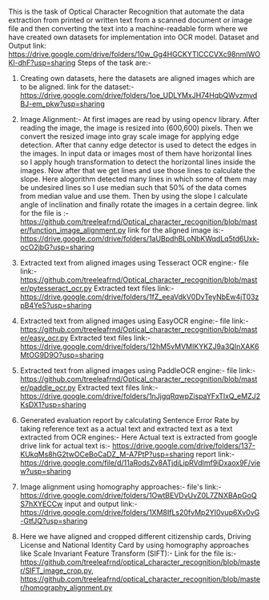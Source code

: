 This is the task of Optical Character Recognition that automate the data extraction from printed or written text from a scanned document or image file and then converting the text into a machine-readable form where we have created own datasets for implementation into OCR model. 
Dataset and Output link: https://drive.google.com/drive/folders/10w_Gg4HGCKYTlCCCVXc98nmIWOKl-dhF?usp=sharing 
Steps of the task are:-

1. Creating own datasets, here the datasets are aligned images which are to be aligned. 
link for the dataset:- https://drive.google.com/drive/folders/1oe_UDLYMxJH74HqbQWvzmvdBJ-em_pkw?usp=sharing

2. Image Alignment:-
At first images are read by using opencv library. 
After reading the image, the image is resized into (600,600) pixels. 
Then we convert the resized image into gray scale image for applying edge detection. 
After that canny edge detector is used to detect the edges in the images. 
In input data or images most of them have horizontal lines so I apply hough transformation to detect the horizontal lines inside the images. 
Now after that we get lines and use those lines to calculate the slope.
Here alogorithm detected many lines in which some of them may be undesired lines so I use median such that 50% of the data comes from median value and use them. 
Then by using the slope I calculate angle of inclination and finally rotate the images in a certain degree.
link for the file is :- https://github.com/treeleafrnd/Optical_character_recognition/blob/master/function_image_alignment.py
link for the aligned image is:- https://drive.google.com/drive/folders/1aUBpdhBLoNbKWqdLq5td6Uxk-ocO2jbG?usp=sharing

3. Extracted text from aligned images using Tesseract OCR engine:-
file link:- https://github.com/treeleafrnd/Optical_character_recognition/blob/master/pytesseract_ocr.py
Extracted text files link:- https://drive.google.com/drive/folders/1fZ_eeaVdkV0DvTeyNbEw4jT03zpB4YeS?usp=sharing

4. Extracted text from aligned images using EasyOCR engine:-
file link:- https://github.com/treeleafrnd/Optical_character_recognition/blob/master/easy_ocr.py
Extracted text files link:- https://drive.google.com/drive/folders/12hM5vMVMIKYKZJ9a3QlnXAK6MtOG9D9O?usp=sharing

5. Extracted text from aligned images using PaddleOCR engine:-
file link:- https://github.com/treeleafrnd/Optical_character_recognition/blob/master/paddle_ocr.py
Extracted text files link:-https://drive.google.com/drive/folders/1nJjgqRqwpZispaYFxTlxQ_eMZJ2KsDX1?usp=sharing

6. Generated evaluation report by calculating Sentence Error Rate by taking reference text as a actual text and extracted text as a text extracted
from OCR engines:-
Here Actual text is extracted from google drive
link for actual text is:- https://drive.google.com/drive/folders/137-KUkqMs8hG2twOCeBoCaDZ_M-A7PtP?usp=sharing
report link:- https://drive.google.com/file/d/11aRodsZv8ATjdiLipRVdImf9iDxaox9F/view?usp=sharing

7. Image alignment using homography approaches:-
file's link:- https://drive.google.com/drive/folders/1OwtBEVDvUvZ0L7ZNXBApGoQS7hXYECCw
input and output link:-https://drive.google.com/drive/folders/1XM8IfLs20fvMp2YI0vup6Xv0vG-GtfJQ?usp=sharing 

8. Here we have aligned and cropped different citizenship cards, Driving License and National Identity Card by using homography approaches like Scale Invariant Feature Transform (SIFT):-
Link for the file is:- https://github.com/treeleafrnd/optical_character_recognition/blob/master/SIFT_image_crop.py, https://github.com/treeleafrnd/optical_character_recognition/blob/master/homography_alignment.py

